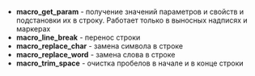   - **macro_get_param** - получение значений параметров и свойств и подстановки их в строку. Работает только в выносных надписях и маркерах
  - **macro_line_break** - перенос строки
  - **macro_replace_char** - замена символа в строке
  - **macro_replace_word** - замена слова в строке
  - **macro_trim_space** - очистка пробелов в начале и в конце строки
